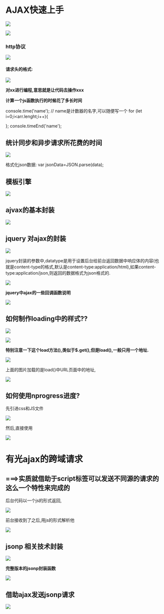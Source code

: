 # AJAX快速上手 #

![](imgs/2018-09-08_102654.png)

![](imgs/2018-09-08_104140.png)

<h3> http协议</h3>

![](imgs/2018-09-08_105035.png)

<h4>请求头的格式:</h4>

![](imgs/2018-09-08_105224.png)

**对xx进行编程,意思就是让代码去操作xxx**

**计算一个js函数执行的时候花了多长时间**

  console.time('name');      // name是计数器的名字,可以随便写一个
  for (let i=0;i<arr.lenght;i++){
    
  };
  console.timeEnd('name');

## 统计同步和异步请求所花费的时间 ##

![](imgs/2018-09-08_191214.png)

格式化json数据:   var jsonData=JSON.parse(data);

## 模板引擎 ##

![](imgs/2018-09-09_111359.png)

## ajvax的基本封装 ##

![](imgs/2018-09-09_114208.png)

## jquery 对ajax的封装 ##

![](imgs/2018-09-09_165835.png)

jquery封装的参数中,datatype是用于设置后台给前台返回数据中响应体的内容(也就是content-type的格式,默认是content-type:application/html),如果content-type:application/json,则返回的数据格式为json格式的.

![](imgs/2018-09-09_170719.png)

**jquery中ajax的一些回调函数说明**

![](imgs/2018-09-09_171540.png)

## 如何制作loading中的样式?? ##

![](imgs/2018-09-09_182503.png)

![](imgs/2018-09-09_183012.png)

**特别注意一下这个load方法(),类似于$.get(),但是load(),一般只用一个地址.**

![](imgs/2018-09-09_183742.png)

上面的图片加载的是load()中URL页面中的地址,

![](imgs/2018-09-09_184327.png)

## 如何使用nprogress进度? ##

先引进css和JS文件

![](imgs/2018-09-09_185459.png)

然后,直接使用

![](imgs/2018-09-09_185721.png)

# 有光ajax的跨域请求 #

## ===>实质就借助于script标签可以发送不同源的请求的这么一个特性来完成的 ##

后台代码以一个js的形式返回,

![](imgs/2018-09-10_224707.png)

前台接收到了之后,用js的形式解析他

![](imgs/2018-09-10_224601.png)

## jsonp 相关技术封装 ##

![](imgs/2018-09-10_230639.png)

**完整版本的jsonp封装函数**

![](imgs/2018-09-10_232632.png)

## 借助ajax发送jsonp请求 ##

![](imgs/2018-09-10_232358.png)
